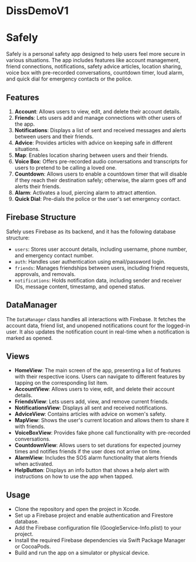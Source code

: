 # DissDemoV1

# Safely

Safely is a personal safety app designed to help users feel more secure in various situations. The app includes features like account management, friend connections, notifications, safety advice articles, location sharing, voice box with pre-recorded conversations, countdown timer, loud alarm, and quick dial for emergency contacts or the police.

## Features

1. **Account**: Allows users to view, edit, and delete their account details.
2. **Friends**: Lets users add and manage connections with other users of the app.
3. **Notifications**: Displays a list of sent and received messages and alerts between users and their friends.
4. **Advice**: Provides articles with advice on keeping safe in different situations.
5. **Map**: Enables location sharing between users and their friends.
6. **Voice Box**: Offers pre-recorded audio conversations and transcripts for users to pretend to be calling a loved one.
7. **Countdown**: Allows users to enable a countdown timer that will disable if they reach their destination safely; otherwise, the alarm goes off and alerts their friends.
8. **Alarm**: Activates a loud, piercing alarm to attract attention.
9. **Quick Dial**: Pre-dials the police or the user's set emergency contact.

## Firebase Structure

Safely uses Firebase as its backend, and it has the following database structure:

- `users`: Stores user account details, including username, phone number, and emergency contact number.
- `auth`: Handles user authentication using email/password login.
- `friends`: Manages friendships between users, including friend requests, approvals, and removals.
- `notifications`: Holds notification data, including sender and receiver IDs, message content, timestamp, and opened status.

## DataManager

The `DataManager` class handles all interactions with Firebase. It fetches the account data, friend list, and unopened notifications count for the logged-in user. It also updates the notification count in real-time when a notification is marked as opened.

## Views

- **HomeView**: The main screen of the app, presenting a list of features with their respective icons. Users can navigate to different features by tapping on the corresponding list item.
- **AccountView**: Allows users to view, edit, and delete their account details.
- **FriendsView**: Lets users add, view, and remove current friends.
- **NotificationsView**: Displays all sent and received notifications.
- **AdviceView**: Contains articles with advice on women's safety.
- **MapView**: Shows the user's current location and allows them to share it with friends.
- **VoiceBoxView**: Provides fake phone call functionality with pre-recorded conversations.
- **CountdownView**: Allows users to set durations for expected journey times and notifies friends if the user does not arrive on time.
- **AlarmView**: Includes the SOS alarm functionality that alerts friends when activated.
- **HelpButton**: Displays an info button that shows a help alert with instructions on how to use the app when tapped.


## Usage

- Clone the repository and open the project in Xcode.
- Set up a Firebase project and enable authentication and Firestore database.
- Add the Firebase configuration file (GoogleService-Info.plist) to your project.
- Install the required Firebase dependencies via Swift Package Manager or CocoaPods.
- Build and run the app on a simulator or physical device.
